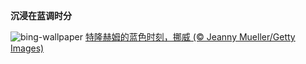 
**沉浸在蓝调时分**

![bing-wallpaper](https://www.bing.com/th?id=OHR.BlueNorway_ZH-CN7489077966_1920x1080.jpg)
[特隆赫姆的蓝色时刻，挪威 (© Jeanny Mueller/Getty Images)](https://www.bing.com/search?q=%E6%8C%AA%E5%A8%81%E7%89%B9%E9%9A%86%E8%B5%AB%E5%A7%86&amp;form=hpcapt&amp;mkt=zh-cn)
  